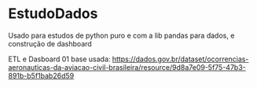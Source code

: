 # EstudoDados
Usado para estudos de python puro e com a lib pandas para dados, e construção de dashboard

ETL e Dasboard 01 base usada:
https://dados.gov.br/dataset/ocorrencias-aeronauticas-da-aviacao-civil-brasileira/resource/9d8a7e09-5f75-47b3-891b-b5f1bab26d59

